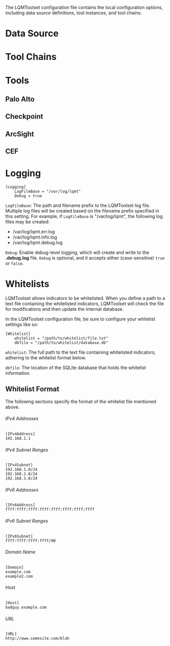 The LQMToolset configuration file contains the local configuration options, including data source definitions, tool instances, and tool chains.

# Data Source

# Tool Chains

# Tools

## Palo Alto

## Checkpoint

## ArcSight

## CEF

# Logging

    [Logging]
        LogFileBase = "/var/log/lqmt"
        Debug = true

`LogFileBase`: The path and filename prefix to the LQMToolset log file. Multiple log files will be created based on the filename prefix specified in this setting. For example, if `LogFileBase` is "/var/log/lqmt", the following log files may be created:
- /var/log/lqmt.err.log
- /var/log/lqmt.info.log
- /var/log/lqmt.debug.log

`Debug`: Enable debug-level logging, which will create and write to the **.debug.log** file. `Debug` is optional, and it accepts either (case-sensitive) `true` or `false`.

# Whitelists

LQMToolset allows indicators to be whitelisted. When you define a path to a text file containing the whitelisted indicators, LQMToolset will check the file for modifications and then update the internal database.

In the LQMToolset configuration file, be sure to configure your whitelist settings like so:

    [Whitelist]
        whitelist = "/path/to/whitelist/file.txt"
        dbfile = "/path/to/whitelist/database.db"

`whitelist`: The full path to the text file containing whitelisted indicators, adhering to the whitelist format below.

`dbfile`: The location of the SQLite database that holds the whitelist information.

## Whitelist Format

The following sections specify the format of the whitelist file mentioned above.

###### IPv4 Addresses

    [IPv4Address]
    192.168.1.1

###### IPv4 Subnet Ranges

    [IPv4Subnet]
    192.168.1.0/24
    192.168.2.0/24
    192.168.3.0/24

###### IPv6 Addresses

    [IPv6Address]
    ffff:ffff:ffff:ffff:ffff:ffff:ffff:ffff

###### IPv6 Subnet Ranges

    [IPv6Subnet]
    ffff:ffff:ffff:ffff/90

###### Domain Name

    [Domain]
    example.com
    example2.com

###### Host

    [Host]
    badguy.example.com

###### URL

    [URL]
    http://www.somesite.com/blah
